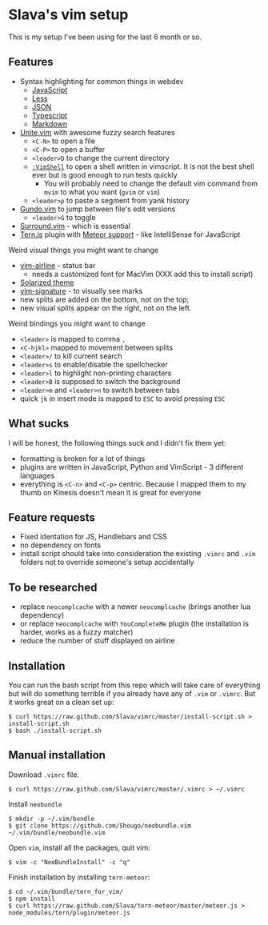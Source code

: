 Slava's vim setup
===

This is my setup I've been using for the last 6 month or so.

Features
---

- Syntax highlighting for common things in webdev
  * [JavaScript](https://github.com/pangloss/vim-javascript)
  * [Less](groenewege/vim-less)
  * [JSON](elzr/vim-json)
  * [Typescript](leafgarland/typescript-vim)
  * [Markdown](tpope/vim-markdown)
- [Unite.vim](https://github.com/Shougo/unite.vim) with awesome fuzzy search features
  * `<C-N>` to open a file
  * `<C-P>` to open a buffer
  * `<leader>D` to change the current directory
  * [`:VimShell`](https://github.com/Shougo/vimshell.vim) to open a shell written in vimscript.
    It is not the best shell ever but is good enough to run tests quickly
    + You will probably need to change the default vim command from `mvim` to what you want (`gvim` or `vim`)
  * `<leader>p` to paste a segment from yank history
- [Gundo.vim](https://github.com/sjl/gundo.vim) to jump between file's edit versions
  * `<leader>G` to toggle
- [Surround.vim](https://github.com/tpope/vim-surround) - which is essential
- [Tern.js](http://ternjs.net/) plugin with
  [Meteor support](https://github.com/Slava/tern-meteor) - like IntelliSense for JavaScript

Weird visual things you might want to change

- [vim-airline](https://github.com/bling/vim-airline) - status bar
  * needs a customized font for MacVim (XXX add this to install script)
- [Solarized theme](http://ethanschoonover.com/solarized)
- [vim-signature](https://github.com/kshenoy/vim-signature) - to visually see marks
- new splits are added on the bottom, not on the top;
- new visual splits appear on the right, not on the left.


Weird bindings you might want to change

- `<leader>` is mapped to comma `,`
- `<C-hjkl>` mapped to movement between splits
- `<leader>/` to kill current search
- `<leader>s` to enable/disable the spellchecker
- `<leader>l` to highlight non-printing characters
- `<leader>B` is supposed to switch the background
- `<leader>m` and `<leader>n` to switch between tabs
- quick `jk` in insert mode is mapped to `ESC` to avoid pressing `ESC`


What sucks
---

I will be honest, the following things suck and I didn't fix them yet:

- formatting is broken for a lot of things
- plugins are written in JavaScript, Python and VimScript - 3 different
  languages
- everything is `<C-n>` and `<C-p>` centric. Because I mapped them to my thumb
  on Kinesis doesn't mean it is great for everyone

Feature requests
---

- Fixed identation for JS, Handlebars and CSS
- no dependency on fonts
- install script should take into consideration the existing `.vimrc` and `.vim`
  folders not to override someone's setup accidentally

To be researched
---

- replace `neocomplcache` with a newer `neocomplcache` (brings another lua dependency)
- or replace `neocomplcache` with `YouCompleteMe` plugin (the installation is harder, works as a fuzzy matcher)
- reduce the number of stuff displayed on airline

Installation
---

You can run the bash script from this repo which will take care of everything
but will do something terrible if you already have any of `.vim` or `.vimrc`.
But it works great on a clean set up:

    $ curl https://raw.github.com/Slava/vimrc/master/install-script.sh > install-script.sh
    $ bash ./install-script.sh

Manual installation
---

Download `.vimrc` file.

    $ curl https://raw.github.com/Slava/vimrc/master/.vimrc > ~/.vimrc

Install `neobundle`

    $ mkdir -p ~/.vim/bundle
    $ git clone https://github.com/Shougo/neobundle.vim ~/.vim/bundle/neobundle.vim

Open `vim`, install all the packages, quit vim:

    $ vim -c "NeoBundleInstall" -c "q"

Finish installation by installing `tern-meteor`:

    $ cd ~/.vim/bundle/tern_for_vim/
    $ npm install
    $ curl https://raw.github.com/Slava/tern-meteor/master/meteor.js > node_modules/tern/plugin/meteor.js



